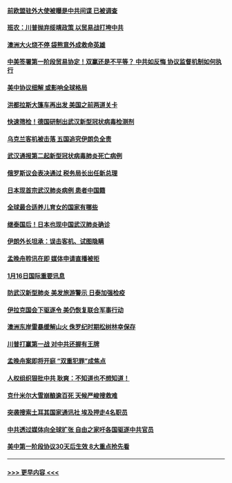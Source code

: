 #### [前欧盟驻外大使被曝是中共间谍 已被调查](../pages/prog202/a102754719.md?t=01171733) 
#### [班农：川普抛弃绥靖政策 以贸易战打垮中共](../pages/prog202/a102754679.md?t=01171733) 
#### [澳洲大火烧不停 袋熊意外成救命英雄](../pages/prog202/a102754614.md?t=01171733) 
#### [中美签署第一阶段贸易协定！双赢还是不平等？ 中共如反悔 协议监督机制如何执行](../pages/prog202/a102754464.md?t=01171733) 
#### [美中协议细解 或影响全球格局](../pages/prog202/a102754450.md?t=01171733) 
#### [洪都拉斯大篷车再出发 美国之前两道关卡](../pages/prog202/a102754430.md?t=01171733) 
#### [快速筛检！德国研制出武汉新型冠状病毒检测剂](../pages/prog202/a102754330.md?t=01171733) 
#### [乌克兰客机被击落 五国追究伊朗负全责](../pages/prog202/a102754374.md?t=01171733) 
#### [武汉通报第二起新型冠状病毒肺炎死亡病例](../pages/prog202/a102754298.md?t=01171733) 
#### [俄罗斯议会表决通过 税务局长出任新总理](../pages/prog202/a102754288.md?t=01171733) 
#### [日本现首宗武汉肺炎病例 患者中国籍](../pages/prog202/a102754250.md?t=01171733) 
#### [全球最合适养儿育女的国家有哪些](../pages/prog202/a102754198.md?t=01171733) 
#### [继泰国后！日本也现中国武汉肺炎确诊](../pages/prog202/a102754064.md?t=01171733) 
#### [伊朗外长坦承：误击客机、试图隐瞒](../pages/prog202/a102754062.md?t=01171733) 
#### [孟晚舟聆讯在即 媒体申请直播被拒](../pages/prog202/a102754058.md?t=01171733) 
#### [1月16日国际重要讯息](../pages/prog202/a102754054.md?t=01171733) 
#### [防武汉新型肺炎 美发旅游警示 日泰加强检疫](../pages/prog202/a102753986.md?t=01171733) 
#### [伊拉克国会下驱逐令 美仍恢复联合军事行动](../pages/prog202/a102753975.md?t=01171733) 
#### [澳洲东岸雷暴缓解山火 侏罗纪时期松树林幸保存](../pages/prog202/a102753943.md?t=01171733) 
#### [川普打赢第一战 对中共还握有王牌](../pages/prog202/a102753874.md?t=01171733) 
#### [孟晚舟案即将开庭 “双重犯罪”成焦点](../pages/prog202/a102753891.md?t=01171733) 
#### [人权组织狠批中共 耿爽：不知道也不想知道！](../pages/prog202/a102753872.md?t=01171733) 
#### [克什米尔大雪崩酿逾百死 天候严峻搜救难](../pages/prog202/a102753837.md?t=01171733) 
#### [突袭搜索土耳其国家通讯社 埃及押走4名职员](../pages/prog202/a102753805.md?t=01171733) 
#### [中共透过媒体向全球扩张 自由之家吁各国驱逐中共官员](../pages/prog202/a102753798.md?t=01171733) 
#### [美中第一阶段协议30天后生效 8大重点抢先看](../pages/prog202/a102753782.md?t=01171733) 

----
#### [ >>> 更早内容 <<< ](../indexes/prog202-earlier.md)
